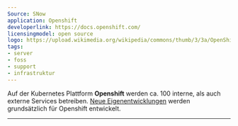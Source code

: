 ```yaml
---
Source: SNow
application: Openshift
developerlink: https://docs.openshift.com/
licensingmodel: open source
logo: https://upload.wikimedia.org/wikipedia/commons/thumb/3/3a/OpenShift-LogoType.svg/100px-OpenShift-LogoType.svg.png
tags:
- server
- foss
- support
- infrastruktur
---
```

Auf der Kubernetes Plattform __Openshift__ werden ca. 100 interne, als auch externe Services betreiben.
[Neue Eigenentwicklungen](../publish) werden grundsätzlich für Openshift entwickelt.


---
